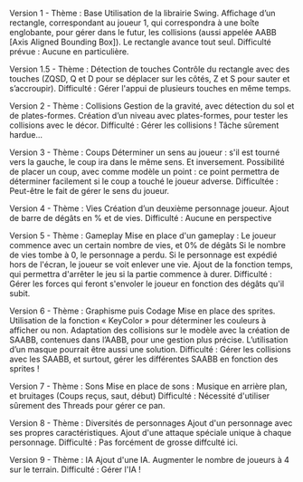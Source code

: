 Version 1 - Thème : Base
Utilisation de la librairie Swing.
Affichage d’un rectangle, correspondant au joueur 1, qui correspondra à une boîte englobante, pour gérer dans le futur, les collisions (aussi appelée AABB [Axis Aligned Bounding Box]).
Le rectangle avance tout seul.
Difficulté prévue : Aucune en particulière.

Version 1.5 - Thème : Détection de touches
Contrôle du rectangle avec des touches (ZQSD, Q et D pour se déplacer sur les côtés, Z et S pour sauter et s’accroupir).
Difficulté : Gérer l'appui de plusieurs touches en même temps.

Version 2 - Thème : Collisions
Gestion de la gravité, avec détection du sol et de plates-formes.
Création d’un niveau avec plates-formes, pour tester les collisions avec le décor.
Difficulté : Gérer les collisions ! Tâche sûrement hardue...

Version 3 - Thème : Coups
Déterminer un sens au joueur : s'il est tourné vers la gauche, le coup ira dans le même sens. Et inversement.
Possibilité de placer un coup, avec comme modèle un point : ce point permettra de déterminer facilement si le coup a touché le joueur adverse.
Difficultée : Peut-être le fait de gérer le sens du joueur.

Version 4 - Thème : Vies
Création d’un deuxième personnage joueur.
Ajout de barre de dégâts en % et de vies.
Difficulté : Aucune en perspective

Version 5 - Thème : Gameplay
Mise en place d'un gameplay : Le joueur commence avec un certain nombre de vies, et 0% de dégâts
Si le nombre de vies tombe à 0, le personnage a perdu. 
Si le personnage est expédié hors de l'écran, le joueur se voit enlever une vie.
Ajout de la fonction temps, qui permettra d'arrêter le jeu si la partie commence à durer.
Difficulté : Gérer les forces qui feront s'envoler le joueur en fonction des dégâts qu'il subit.

Version 6 - Thème : Graphisme puis Codage 
Mise en place des sprites. Utilisation de la fonction « KeyColor » pour déterminer les couleurs à afficher ou non.
Adaptation des collisions sur le modèle avec la création de SAABB, contenues dans l’AABB, pour une gestion plus précise. L’utilisation d’un masque pourrait être aussi une solution.
Difficulté : Gérer les collisions avec les SAABB, et surtout, gérer les différentes SAABB en fonction des sprites !

Version 7 - Thème : Sons
Mise en place de sons : Musique en arrière plan, et bruitages (Coups reçus, saut, début)
Difficulté : Nécessité d'utiliser sûrement des Threads pour gérer ce pan.

Version 8 - Thème : Diversités de personnages
Ajout d'un personnage avec ses propres caractéristiques.
Ajout d'une attaque spéciale unique à chaque personnage.
Difficulté : Pas forcément de grosse diffculté ici.

Version 9 - Thème : IA
Ajout d'une IA.
Augmenter le nombre de joueurs à 4 sur le terrain.
Difficulté : Gérer l'IA !